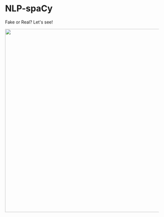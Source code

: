 # NLP-spaCy
Fake or Real? Let's see!

<image src="https://github.com/AlexeiRozhenko/NLP-spaCy/assets/136263079/b0e51c2a-aa8f-47e2-9ade-90dff9277ac9" width="900" height="600">

